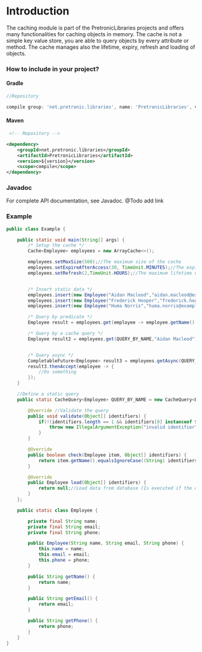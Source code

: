 # Introduction

The caching module is part of the PretronicLibraries projects and offers 
many functionalities for caching objects in memory. The cache is not a 
simple key value store, you are able to query objects by every attribute or method. 
The cache manages also the lifetime, expiry, refresh and loading of objects.

### How to include in your project?

#### Gradle

```groovy
//Repository

compile group: 'net.pretronic.libraries', name: 'PretronicLibraries', version: '1.0.0'
```

#### Maven

```xml
 <!-- Repository -->

<dependency>
    <groupId>net.pretronic.libraries</groupId>
    <artifactId>PretronicLibraries</artifactId>
    <version>${version}</version>
    <scope>compile</scope>
</dependency>
```

### Javadoc
For complete API documentation, see Javadoc.
@Todo add link

### Example

```java
public class Example {

    public static void main(String[] args) {
        /* Setup the cache */
        Cache<Employee> employees = new ArrayCache<>();

        employees.setMaxSize(500);//The maximum size of the cache
        employees.setExpireAfterAccess(30, TimeUnit.MINUTES);//The expiry time after the last access
        employees.setRefresh(2,TimeUnit.HOURS);//The maximum lifetime of an object


        /* Insert static data */
        employees.insert(new Employee("Aidan Macleod","aidan.macleod@example.com","+ 1 000 000 00 00"));
        employees.insert(new Employee("Frederick Hooper","frederick.hooper@example.com","+ 1 000 000 00 00"));
        employees.insert(new Employee("Huma Norris","huma.norris@example.com","+ 1 000 000 00 00"));

        /* Query by predicate */
        Employee result = employees.get(employee -> employee.getName().equalsIgnoreCase("Frederick Hooper"));

        /* Query by a cache query */
        Employee result2 = employees.get(QUERY_BY_NAME,"Aidan Macleod");


        /* Query async */
        CompletableFuture<Employee> result3 = employees.getAsync(QUERY_BY_NAME,"Huma Norris");
        result3.thenAccept(employee -> {
            //Do something
        });
    }

    //Define a static query
    public static CacheQuery<Employee> QUERY_BY_NAME = new CacheQuery<Employee>() {

        @Override //Validate the query
        public void validate(Object[] identifiers) {
            if(!(identifiers.length == 1 && identifiers[0] instanceof String)){
                throw new IllegalArgumentException("invalid identifier");
            }
        }

        @Override
        public boolean check(Employee item, Object[] identifiers) {
            return item.getName().equalsIgnoreCase((String) identifiers[0]);
        }

        @Override
        public Employee load(Object[] identifiers) {
            return null;//Load data from database (Is executed if the object is not available in the cache)
        }
    };

    public static class Employee {

        private final String name;
        private final String email;
        private final String phone;

        public Employee(String name, String email, String phone) {
            this.name = name;
            this.email = email;
            this.phone = phone;
        }

        public String getName() {
            return name;
        }

        public String getEmail() {
            return email;
        }

        public String getPhone() {
            return phone;
        }
    }
}
```
